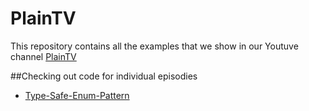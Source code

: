 # PlainTV
This repository contains all the examples that we show in our Youtuve channel [PlainTV](https://www.youtube.com/channel/UCBy2TspmpSj9Xq_2xekJrJw)

##Checking out code for individual episodies
- [Type-Safe-Enum-Pattern](https://www.youtube.com/channel/UCBy2TspmpSj9Xq_2xekJrJw)


